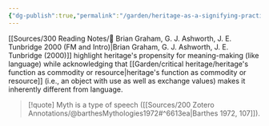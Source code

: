 ```yaml
---
{"dg-publish":true,"permalink":"/garden/heritage-as-a-signifying-practice-like-language/","created":"2024-06-18T11:51:19.615+08:00","updated":"2024-08-03T20:42:58.800+08:00"}
---
```


[[Sources/300 Reading Notes/📖 Brian Graham, G. J. Ashworth, J. E. Tunbridge 2000 (FM and Intro)\|Brian Graham, G. J. Ashworth, J. E. Tunbridge (2000)]]  highlight heritage's propensity for meaning-making (like language) while acknowledging that [[Garden/critical heritage/heritage's function as commodity or resource\|heritage's function as commodity or resource]] (i.e., an object with use as well as exchange values) makes it inherently different from language.

> [!quote]
> Myth is a type of speech ([[Sources/200 Zotero Annotations/@barthesMythologies1972#^6613ea\|Barthes 1972, 107]]).






